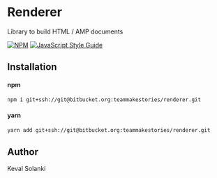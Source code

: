# Renderer

Library to build HTML / AMP documents

[![NPM](https://img.shields.io/npm/v/auth-service.svg)](https://www.npmjs.com/package/auth-service) [![JavaScript Style Guide](https://img.shields.io/badge/code_style-standard-brightgreen.svg)](https://standardjs.com)

## Installation

#### npm

```bash
npm i git+ssh://git@bitbucket.org:teammakestories/renderer.git
```

#### yarn

```bash
yarn add git+ssh://git@bitbucket.org:teammakestories/renderer.git
```

## Author

Keval Solanki
